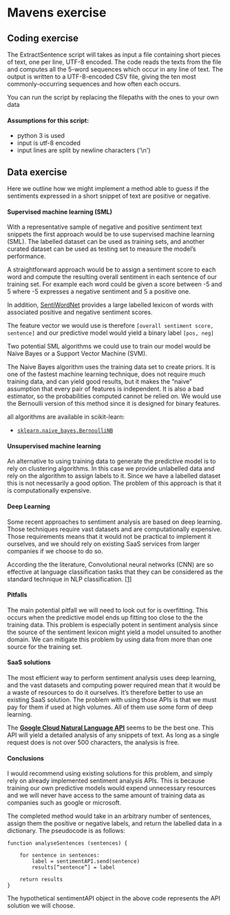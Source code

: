 # Mavens exercise

## Coding exercise

The ExtractSentence script will takes as input a file containing short pieces of text, one per line, UTF-8 encoded. 
The code reads the texts from the file and computes
all the 5-word sequences which occur in any line of
text. The output is written to a UTF-8-encoded CSV file, 
giving the ten most commonly-occurring sequences and how often each occurs.

You can run the script by replacing the filepaths with the ones to your own data

#### Assumptions for this script:
- python 3 is used
- input is utf-8 encoded
- input lines are split by newline characters ('\n')

## Data exercise

Here we outline how we might implement a method able to guess if the sentiments expressed in a short snippet of text are positive or negative. 

#### Supervised machine learning (SML)

With a representative sample of negative and positive sentiment text snippets the first approach would be to use supervised machine learning (SML). The labelled dataset can be  used as training sets, and another curated dataset can be used as testing set to measure the model’s performance.

A straightforward approach would be to assign a sentiment score to each word and compute the resulting overall sentiment in each sentence of our training set. For example each word could be given a score between -5 and 5 where -5 expresses a negative sentiment and 5 a positive one. 

In addition, [SentiWordNet](http://sentiwordnet.isti.cnr.it/) provides a large labelled lexicon of words with associated positive and negative sentiment scores.

The feature vector we would use is therefore `[overall sentiment score, sentence]` and our predictive model would yield a binary label `[pos, neg]`

Two potential SML algorithms we could use to train our model would be Naive Bayes or a Support Vector Machine (SVM).

The Naive Bayes algorithm uses the training data set to create priors. It is one of the fastest machine learning technique, does not require much training data, and can yield good results, but it makes the “naive” assumption that every pair of features is independent. It is also a bad estimator, so the probabilities computed cannot be relied on. We would use the Bernoulli version of this method since it is designed for binary features.

all algorithms are available in scikit-learn:
- [`sklearn.naive_bayes.BernoulliNB`](http://scikit-learn.org/stable/modules/generated/sklearn.naive_bayes.BernoulliNB.html#sklearn.naive_bayes.BernoulliNB)

#### Unsupervised machine learning

An alternative to using training data to generate the predictive model is to rely on clustering algorithms. In this case we provide unlabelled data and rely on the algorithm to assign labels to it. Since we have a labelled dataset this is not necessarily a good option. The problem of this approach is that it is computationally expensive.

#### Deep Learning

Some recent approaches to sentiment analysis are based on deep learning. Those techniques require vast datasets and are computationally expensive. Those requirements means that it would not be practical to implement it ourselves, and we should rely on existing SaaS services from larger companies if we choose to do so.

According the the literature, Convolutional neural networks (CNN) are so effective at language classification tasks that they can be considered as the standard technique in NLP classification. [[1]](https://arxiv.org/pdf/1408.5882v2.pdf)

#### Pitfalls

The main potential pitfall we will need to look out for is overfitting. This occurs when the predictive model ends up fitting too close to the the training data. This problem is especially potent in sentiment analysis since the source of the sentiment lexicon might yield a model unsuited to another domain. We can mitigate this problem by using data from more than one source for the training set.

#### SaaS solutions

The most efficient way to perform sentiment analysis uses deep learning, and the vast datasets and computing power required mean that it would be a waste of resources to do it ourselves. It’s therefore better to use an existing SaaS solution. The problem with using those APIs is that we must pay for them if used at high volumes. All of them use some form of deep learning. 

The [**Google Cloud Natural Language API**](https://cloud.google.com/natural-language/) seems to be the best one. This API will yield a detailed analysis of any snippets of text. As long as a single request does is not over 500 characters, the analysis is free.

#### Conclusions

I would recommend using existing solutions for this problem, and simply rely on already implemented sentiment analysis APIs. This is because training our own predictive models would expend unnecessary resources and we will never have access to the same amount of training data as companies such as google or microsoft.

The completed method would take in an arbitrary number of sentences, assign them the positive or negative labels, and return the labelled data in a dictionary. The pseudocode is as follows:
```
function analyseSentences (sentences) {
    
    for sentence in sentences:
        label = sentimentAPI.send(sentence)
        results[“sentence”] = label
    
    return results
}

```

The hypothetical sentimentAPI object in the above code represents the API solution we will choose.

